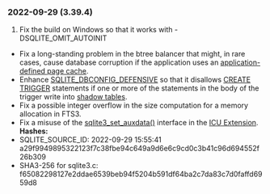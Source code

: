 ### 2022\-09\-29 (3\.39\.4\)

1. Fix the build on Windows so that it works with \-DSQLITE\_OMIT\_AUTOINIT
- Fix a long\-standing problem in the btree balancer that might, in rare cases,
 cause database corruption if the application uses an
 [application\-defined page cache](c3ref/pcache_methods2.html).
- Enhance [SQLITE\_DBCONFIG\_DEFENSIVE](c3ref/c_dbconfig_defensive.html#sqlitedbconfigdefensive) so that it disallows [CREATE TRIGGER](lang_createtrigger.html)
 statements if one or more of the statements in the body of the trigger write
 into [shadow tables](vtab.html#xshadowname).
- Fix a possible integer overflow in the size computation for a memory allocation
 in FTS3\.
- Fix a misuse of the [sqlite3\_set\_auxdata()](c3ref/get_auxdata.html) interface in the
 [ICU Extension](https://sqlite.org/src/dir/ext/icu).
**Hashes:**
- SQLITE\_SOURCE\_ID: 2022\-09\-29 15:55:41 a29f9949895322123f7c38fbe94c649a9d6e6c9cd0c3b41c96d694552f26b309
- SHA3\-256 for sqlite3\.c: f65082298127e2ddae6539beb94f5204b591df64ba2c7da83c7d0faffd6959d8




